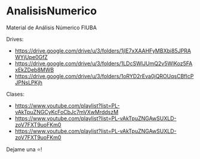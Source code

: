 # AnalisisNumerico
Material de Análisis Númerico FIUBA

Drives:
* https://drive.google.com/drive/u/3/folders/1jlE7xXAAHFyMBXbi85JPRAWYjUpe0GfZ
* https://drive.google.com/drive/u/3/folders/1LDcSWIJUmQ2v5WlKoz5FAxEkZDeb8MWB
* https://drive.google.com/drive/u/3/folders/1oRYD2rEva0jQROUqsCBfIcPJPNsLPKjh

Clases: 
* https://www.youtube.com/playlist?list=PL-vAkTpuZNGCyKcFoCbJc7mVXwMrddszM
* https://www.youtube.com/playlist?list=PL-vAkTpuZNGAwSUXLD-zoV7FXT9uoFKm0
* https://www.youtube.com/playlist?list=PL-vAkTpuZNGAwSUXLD-zoV7FXT9uoFKm0

Dejame una ⭐!
